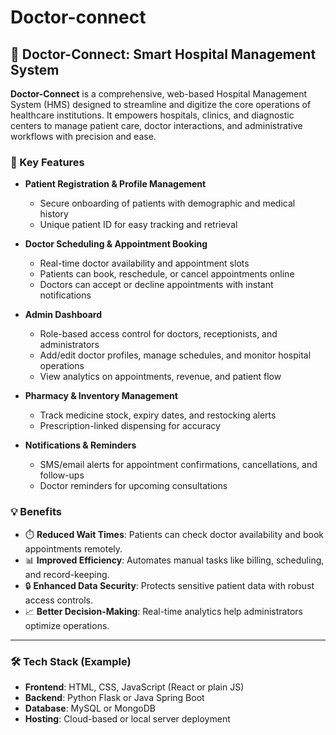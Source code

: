 # Doctor-connect


## 🏥 Doctor-Connect: Smart Hospital Management System

**Doctor-Connect** is a comprehensive, web-based Hospital Management System (HMS) designed to streamline and digitize the core operations of healthcare institutions. It empowers hospitals, clinics, and diagnostic centers to manage patient care, doctor interactions, and administrative workflows with precision and ease.

### 🌟 Key Features

- **Patient Registration & Profile Management**
  - Secure onboarding of patients with demographic and medical history
  - Unique patient ID for easy tracking and retrieval

- **Doctor Scheduling & Appointment Booking**
  - Real-time doctor availability and appointment slots
  - Patients can book, reschedule, or cancel appointments online
  - Doctors can accept or decline appointments with instant notifications

- **Admin Dashboard**
  - Role-based access control for doctors, receptionists, and administrators
  - Add/edit doctor profiles, manage schedules, and monitor hospital operations
  - View analytics on appointments, revenue, and patient flow

- **Pharmacy & Inventory Management**
  - Track medicine stock, expiry dates, and restocking alerts
  - Prescription-linked dispensing for accuracy

- **Notifications & Reminders**
  - SMS/email alerts for appointment confirmations, cancellations, and follow-ups
  - Doctor reminders for upcoming consultations

### 💡 Benefits

- ⏱️ **Reduced Wait Times**: Patients can check doctor availability and book appointments remotely.
- 📊 **Improved Efficiency**: Automates manual tasks like billing, scheduling, and record-keeping.
- 🔒 **Enhanced Data Security**: Protects sensitive patient data with robust access controls.
- 📈 **Better Decision-Making**: Real-time analytics help administrators optimize operations.

---

### 🛠️ Tech Stack (Example)

- **Frontend**: HTML, CSS, JavaScript (React or plain JS)
- **Backend**: Python Flask or Java Spring Boot
- **Database**: MySQL or MongoDB
- **Hosting**: Cloud-based or local server deployment

